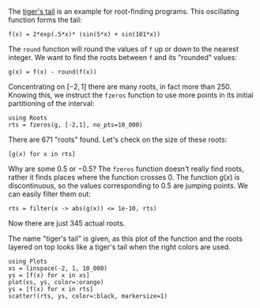 The [tiger's tail](http://www.chebfun.org/examples/roots/Tiger.html) is an example for root-finding programs. This oscillating function forms the tail:

```
f(x) = 2*exp(.5*x)* (sin(5*x) + sin(101*x))
```

The `round` function will round the values of `f` up or down to the nearest integer. We want to find the roots between `f` and its "rounded" values:

```
g(x) = f(x) - round(f(x))
```

Concentrating on $[-2,1]$ there are many roots, in fact more than 250. Knowing this, we instruct the `fzeros` function to use more points in its initial partitioning of the interval:

```
using Roots
rts = fzeros(g, [-2,1], no_pts=10_000)
```

There are 671 "roots" found. Let's check on the size of these roots:

```
[g(x) for x in rts]
```

Why are some $0.5$ or $-0.5$? The `fzeros` function doesn't really find roots, rather it finds places where the function crosses $0$. The function $g(x)$ is discontinuous, so the values corresponding to $0.5$ are jumping points. We can easily filter them out:

```
rts = filter(x -> abs(g(x)) <= 1e-10, rts)
```

Now there  are just 345 actual roots.

The name "tiger's tail" is given, as this plot of the function and the roots layered on top looks like a tiger's tail when the right colors are used.

```
using Plots
xs = linspace(-2, 1, 10_000)
ys = [f(x) for x in xs]
plot(xs, ys, color=:orange)
ys = [f(x) for x in rts]
scatter!(rts, ys, color=:black, markersize=1)
```

